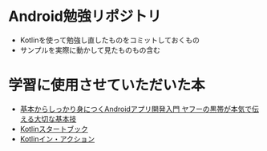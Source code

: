 # Android勉強リポジトリ
* Kotlinを使って勉強し直したものをコミットしておくもの
* サンプルを実際に動かして見たものもの含む

# 学習に使用させていただいた本
* [基本からしっかり身につくAndroidアプリ開発入門 ヤフーの黒帯が本気で伝える大切な基本技](http://amzn.asia/d/c2Z3zv4)
* [Kotlinスタートブック](http://amzn.asia/d/fzUPKhD)
* [Kotlinイン・アクション](http://amzn.asia/d/cT23tgs)
